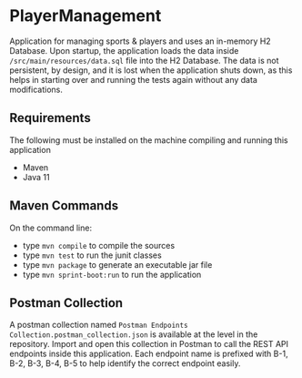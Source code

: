 # PlayerManagement
Application for managing sports & players and uses an in-memory H2 Database.
Upon startup, the application loads the data inside `/src/main/resources/data.sql` file into the H2 Database.
The data is not persistent, by design, and it is lost when the application shuts down, as this helps in starting over and running the tests again without any data modifications.

## Requirements
The following must be installed on the machine compiling and running this application
- Maven
- Java 11

## Maven Commands
On the command line:
- type `mvn compile` to compile the sources
- type `mvn test` to run the junit classes
- type `mvn package` to generate an executable jar file
- type `mvn sprint-boot:run` to run the application

## Postman Collection
A postman collection named `Postman Endpoints Collection.postman_collection.json` is available at the level in the repository.
Import and open this collection in Postman to call the REST API endpoints inside this application. Each endpoint name is prefixed with B-1, B-2, B-3, B-4, B-5 to help identify the correct endpoint easily.